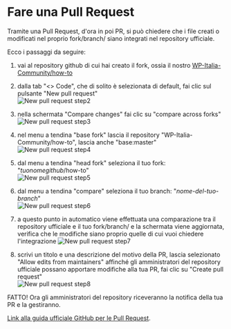 # Fare una Pull Request

Tramite una Pull Request, d'ora in poi PR, si può chiedere che i file creati o modificati nel proprio fork/branch/ siano integrati nel repository ufficiale.

Ecco i passaggi da seguire:

1. vai al repository github di cui hai creato il fork, ossia il nostro [WP-Italia-Community/how-to](https://github.com/WP-Italia-Community/how-to)

1. dalla tab "<> Code", che di solito è selezionata di default, fai clic sul pulsante "New pull request"   
![New pull request step2](https://github.com/lidialab/how-to/blob/guida-pull-request-con-branch/github/fare-pull-request/immagini/step2.png)

1. nella schermata "Compare changes" fai clic su "compare across forks"   
![New pull request step3](https://github.com/lidialab/how-to/blob/guida-pull-request-con-branch/github/fare-pull-request/immagini/step3.png)

1. nel menu a tendina "base fork" lascia il repository "WP-Italia-Community/how-to", lascia anche "base:master"   
![New pull request step4](https://github.com/lidialab/how-to/blob/guida-pull-request-con-branch/github/fare-pull-request/immagini/step4.png)

1. dal menu a tendina "head fork" seleziona il tuo fork: "_tuonomegithub_/how-to"   
![New pull request step5](https://github.com/lidialab/how-to/blob/guida-pull-request-con-branch/github/fare-pull-request/immagini/step5.png)

1. dal menu a tendina "compare" seleziona il tuo branch: "_nome-del-tuo-branch_"   
![New pull request step6](https://github.com/lidialab/how-to/blob/guida-pull-request-con-branch/github/fare-pull-request/immagini/step6.png)

1. a questo punto in automatico viene effettuata una comparazione tra il repository ufficiale e il tuo fork/branch/ e la schermata viene aggiornata, verifica che le modifiche siano proprio quelle di cui vuoi chiedere l'integrazione
![New pull request step7](https://github.com/lidialab/how-to/blob/guida-pull-request-con-branch/github/fare-pull-request/immagini/step7.png)

1. scrivi un titolo e una descrizione del motivo della PR, lascia selezionato "Allow edits from maintainers" affinché gli amministratori del repository ufficiale possano apportare modifiche alla tua PR, fai clic su "Create pull request"   
![New pull request step8](https://github.com/lidialab/how-to/blob/guida-pull-request-con-branch/github/fare-pull-request/immagini/step8.png)


FATTO!
Ora gli amministratori del repository riceveranno la notifica della tua PR e la gestiranno.


[Link alla guida ufficiale GitHub per le Pull Request](https://help.github.com/articles/creating-a-pull-request-from-a-fork/).
